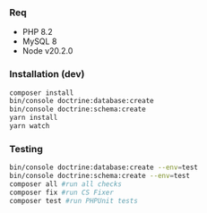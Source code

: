 ### Req
 - PHP 8.2
 - MySQL 8
 - Node v20.2.0
### Installation (dev)
```bash
composer install
bin/console doctrine:database:create
bin/console doctrine:schema:create
yarn install
yarn watch
```
### Testing
```bash
bin/console doctrine:database:create --env=test
bin/console doctrine:schema:create --env=test
composer all #run all checks
composer fix #run CS Fixer
composer test #run PHPUnit tests
```
